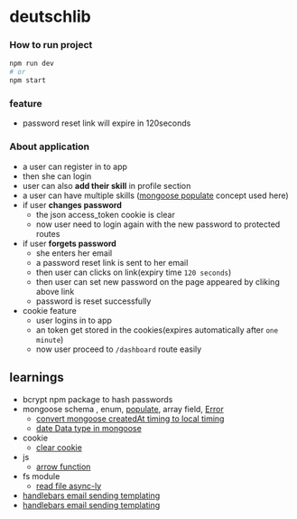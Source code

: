 # deutschlib

### How to run project
```bash
npm run dev
# or 
npm start
```

### feature
- password reset link will expire in 120seconds


### About application
- a user can register in to app
- then she can login 
- user can also __add their skill__ in profile section
- a user can have multiple skills ([mongoose populate](https://mongoosejs.com/docs/populate.html#populate) concept used here)
- if user __changes password__
  - the json access_token cookie is clear
  - now user need to login again with the new password to protected routes
- if user __forgets password__
  - she enters her email
  - a password reset link is sent to her email
  - then user can clicks on link(expiry time `120 seconds`)
  - then user can set new password on the page appeared by cliking above link
  - password is reset successfully
- cookie feature
  - user logins in to app
  - an token get stored in the cookies(expires automatically after `one minute`)
  - now user proceed to `/dashboard` route easily

## learnings 
- bcrypt npm package to hash passwords 
- mongoose schema , enum, [populate](https://mongoosejs.com/docs/populate.html#populate), array field, [Error](https://mongoosejs.com/docs/api/error.html#error_Error)
  - [convert mongoose createdAt timing to local timing](https://www.codegrepper.com/code-examples/javascript/createdAt+to+normal+date+)
  - [date Data type in mongoose]( https://mongoosejs.com/docs/tutorials/dates.html)
- cookie
  - [clear cookie](https://expressjs.com/en/api.html#res.clearCookie)
- js 
  - [arrow function](https://developer.mozilla.org/en-US/docs/Web/JavaScript/Reference/Functions/Arrow_functions#comparing_traditional_functions_to_arrow_functions)
- fs module
  - [read file async-ly](https://nodejs.org/api/fs.html#fspromisesreadfilepath-options)
- [handlebars email sending templating](https://github.com/handlebars-lang/handlebars.js#usage)
- [handlebars email sending templating](https://stackoverflow.com/questions/39489229/pass-variable-to-html-template-in-nodemailer)
